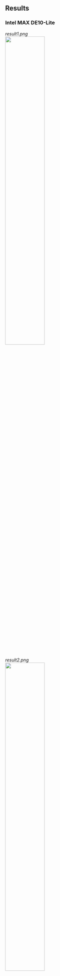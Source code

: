 ## Results
### Intel MAX DE10-Lite

*result1.png* <br>
<image src="https://raw.githubusercontent.com/robyzzz/isel-projects/master/LSD/tlab4/result/result1.png" width="50%">

*result2.png* <br>
<image src="https://raw.githubusercontent.com/robyzzz/isel-projects/master/LSD/tlab4/result/result2.png" width="50%">

*result3.png* <br>
<image src="https://raw.githubusercontent.com/robyzzz/isel-projects/master/LSD/tlab4/result/result3.png" width="50%">

*result4.png* <br>
<image src="https://raw.githubusercontent.com/robyzzz/isel-projects/master/LSD/tlab4/result/result4.png" width="50%">